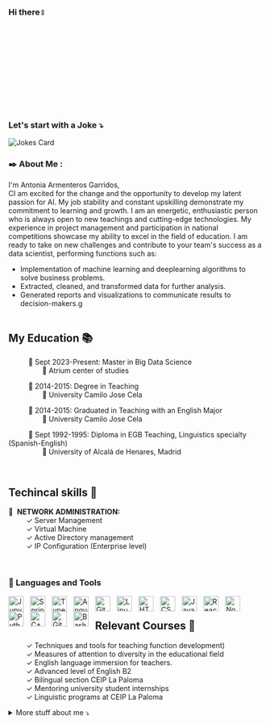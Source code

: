  ### Hi there <a href=""><img src="https://media.giphy.com/media/hvRJCLFzcasrR4ia7z/giphy.gif" width="5%"></a>

### Let's start with a Joke ⤵️ 
![Jokes Card](https://readme-jokes.vercel.app/api?hideBorder)


###  ✒️ About Me :
I'm Antonia Armenteros Garridos, <br> CI am excited for the change and the opportunity
to develop my latent passion for AI. My job stability and constant upskilling demonstrate
my commitment to learning and growth. I am an energetic, enthusiastic person who is always
open to new teachings and cutting-edge technologies. My experience in project
management and participation in national competitions showcase my ability to excel in the
field of education. I am ready to take on new challenges and contribute to your team's
success as a data scientist, performing functions
such as:
- Implementation of machine learning and deeplearning algorithms to solve business problems.
- Extracted, cleaned, and transformed data for further analysis.
- Generated reports and visualizations to communicate results to decision-makers.g<br> 
  <br>
 
## My Education  📚
 
&nbsp;&nbsp;&nbsp;&nbsp;&nbsp;&nbsp;&nbsp;&nbsp;&nbsp; 📗 Sept 2023-Present: Master in Big Data Science<br> 
&nbsp;&nbsp;&nbsp;&nbsp;&nbsp;&nbsp;&nbsp;&nbsp;&nbsp;&nbsp;&nbsp;&nbsp;&nbsp;&nbsp;&nbsp;&nbsp;&nbsp;🏫 Atrium center of studies<br>

&nbsp;&nbsp;&nbsp;&nbsp;&nbsp;&nbsp;&nbsp;&nbsp;&nbsp; 📗 2014-2015: Degree in Teaching <br> 
&nbsp;&nbsp;&nbsp;&nbsp;&nbsp;&nbsp;&nbsp;&nbsp;&nbsp;&nbsp;&nbsp;&nbsp;&nbsp;&nbsp;&nbsp;&nbsp;&nbsp;🏫 University Camilo Jose Cela<br>

&nbsp;&nbsp;&nbsp;&nbsp;&nbsp;&nbsp;&nbsp;&nbsp;&nbsp; 📗 2014-2015: Graduated in Teaching with an English Major <br> 
&nbsp;&nbsp;&nbsp;&nbsp;&nbsp;&nbsp;&nbsp;&nbsp;&nbsp;&nbsp;&nbsp;&nbsp;&nbsp;&nbsp;&nbsp;&nbsp;&nbsp;🏫 University Camilo Jose Cela<br>

&nbsp;&nbsp;&nbsp;&nbsp;&nbsp;&nbsp;&nbsp;&nbsp;&nbsp; 📗 Sept 1992-1995: Diploma in EGB Teaching, Linguistics specialty (Spanish-English)<br> 
&nbsp;&nbsp;&nbsp;&nbsp;&nbsp;&nbsp;&nbsp;&nbsp;&nbsp;&nbsp;&nbsp;&nbsp;&nbsp;&nbsp;&nbsp;&nbsp;&nbsp;🏫 University of Alcalá de Henares, Madrid<br>

<br>

## Techincal skills 📜
 
  
 📜&nbsp;&nbsp;**NETWORK  ADMINISTRATION:**<br>
&nbsp;&nbsp;&nbsp;&nbsp;&nbsp;&nbsp;&nbsp;&nbsp;&nbsp;✓ Server Management<br>
&nbsp;&nbsp;&nbsp;&nbsp;&nbsp;&nbsp;&nbsp;&nbsp;&nbsp;✓ Virtual Machine <br>
&nbsp;&nbsp;&nbsp;&nbsp;&nbsp;&nbsp;&nbsp;&nbsp;&nbsp;✓ Active Directory management <br>
&nbsp;&nbsp;&nbsp;&nbsp;&nbsp;&nbsp;&nbsp;&nbsp;&nbsp;✓ IP Configuration (Enterprise level) <br>


<br>

### 🧰 Languages and Tools

<img align="left" alt="Jupyter" width="30px" style="padding-right:10px;" src="https://cdn.jsdelivr.net/gh/devicons/devicon/icons/jupyter/jupyter-original.svg"/>
<img align="left" alt="Spring" width="30px" style="padding-right:10px;" src="https://cdn.jsdelivr.net/gh/devicons/devicon/icons/spring/spring-original.svg" />
<img align="left" alt="TypeScript" width="30px" style="padding-right:10px;" src="https://cdn.jsdelivr.net/gh/devicons/devicon/icons/typescript/typescript-plain.svg" />
<img align="left" alt="Angular" width="30px" style="padding-right:10px;" src="https://cdn.jsdelivr.net/gh/devicons/devicon/icons/angularjs/angularjs-plain.svg" />
<img align="left" alt="Git" width="30px" style="padding-right:10px;" src="https://cdn.jsdelivr.net/gh/devicons/devicon/icons/git/git-original.svg" />
<img align="left" alt="Linux" width="30px" style="padding-right:10px;" src="https://cdn.jsdelivr.net/gh/devicons/devicon/icons/linux/linux-original.svg" />
<img align="left" alt="HTML" width="30px" style="padding-right:10px;" src="https://cdn.jsdelivr.net/gh/devicons/devicon/icons/html5/html5-plain.svg" />
<img align="left" alt="CSS" width="30px" style="padding-right:10px;" src="https://cdn.jsdelivr.net/gh/devicons/devicon/icons/css3/css3-plain.svg" />
<img align="left" alt="JavaScript" width="30px" style="padding-right:10px;" src="https://cdn.jsdelivr.net/gh/devicons/devicon/icons/javascript/javascript-plain.svg" />
<img align="left" alt="React" width="30px" style="padding-right:10px;" src="https://cdn.jsdelivr.net/gh/devicons/devicon/icons/react/react-original.svg" />
<img align="left" alt="NodeJS" width="30px" style="padding-right:10px;" src="https://cdn.jsdelivr.net/gh/devicons/devicon/icons/nodejs/nodejs-original.svg" />
<img align="left" alt="Python" width="30px" style="padding-right:10px;" src="https://cdn.jsdelivr.net/gh/devicons/devicon/icons/python/python-plain.svg" />
<img align="left" alt="C++" width="30px" style="padding-right:10px;" src="https://cdn.jsdelivr.net/gh/devicons/devicon/icons/cplusplus/cplusplus-line.svg" />
<img align="left" alt="GitHub" width="30px" style="padding-right:10px;" src="https://cdn.jsdelivr.net/gh/devicons/devicon/icons/github/github-original.svg" />
<img align="left" alt="Bash" width="30px" style="padding-right:10px;" src="https://cdn.jsdelivr.net/gh/devicons/devicon/icons/bash/bash-original.svg" />
<br />



## Relevant Courses 📜

&nbsp;&nbsp;&nbsp;&nbsp;&nbsp;&nbsp;&nbsp;&nbsp;&nbsp;✓ Techniques and tools for teaching function development) <br>
&nbsp;&nbsp;&nbsp;&nbsp;&nbsp;&nbsp;&nbsp;&nbsp;&nbsp;✓ Measures of attention to diversity in the educational field <br>
&nbsp;&nbsp;&nbsp;&nbsp;&nbsp;&nbsp;&nbsp;&nbsp;&nbsp;✓ English language immersion for teachers. <br>
&nbsp;&nbsp;&nbsp;&nbsp;&nbsp;&nbsp;&nbsp;&nbsp;&nbsp;✓ Advanced level of English B2 <br>
&nbsp;&nbsp;&nbsp;&nbsp;&nbsp;&nbsp;&nbsp;&nbsp;&nbsp;✓ Bilingual section CEIP La Paloma <br>
&nbsp;&nbsp;&nbsp;&nbsp;&nbsp;&nbsp;&nbsp;&nbsp;&nbsp;✓ Mentoring university student internships <br>
&nbsp;&nbsp;&nbsp;&nbsp;&nbsp;&nbsp;&nbsp;&nbsp;&nbsp;✓ Linguistic programs at CEIP La Paloma <br>


<details>
<summary>
  More stuff about me ⤵️ 
</summary>


### Languages 🌐

| Language      | Proficiency                                                               |
| ------------- | ------------------------------------------------------------------------- |
| English       | Fluent                                                                    |
| Spanish        | Native / Official                                                                                                                  



### How to reach me 📪
 
&nbsp;&nbsp;&nbsp;&nbsp;&nbsp;&nbsp;&nbsp;&nbsp;&nbsp;**✔️Website:** [Antonia Armenteros](https://tarmenteros.es/inicio/)<br>
&nbsp;&nbsp;&nbsp;&nbsp;&nbsp;&nbsp;&nbsp;&nbsp;&nbsp;**✔️Linkedin:** [Antonia Armenteros]([https://www.linkedin.com/in/boisguenerubbens/](https://www.linkedin.com/in/antonia-armenteros-51286a115?lipi=urn%3Ali%3Apage%3Ad_flagship3_profile_view_base_contact_details%3BdJ0jD7HdTwGWwoQWBvrcXA%3D%3D))<br>
&nbsp;&nbsp;&nbsp;&nbsp;&nbsp;&nbsp;&nbsp;&nbsp;&nbsp;**✔️E-Mail:** tarmenteros.tiag@gmail.com <br> 
<br>


💥&nbsp;&nbsp;**Most Used Languages On GitHub:**<br> 
[![Top Langs](https://github-readme-stats.vercel.app/api/top-langs/?username=tonita0710)](https://github.com/anuraghazra/github-readme-stats)

![GitHub stats](https://github-readme-stats.vercel.app/api?username=tonita0710&show_icons=true&count_private=true)  

![GitHub Activity Graph](https://activity-graph.herokuapp.com/graph?username=tonita0710)  



